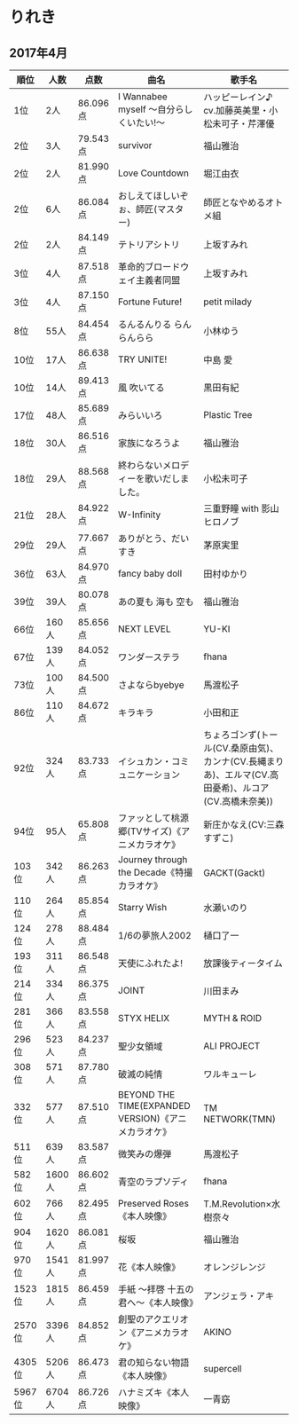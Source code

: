 # りれき

## 2017年4月

|順位|人数|点数|曲名|歌手名|
|---|---|---|---|---|
|1位 | 2人|86.096点|I Wannabee myself ～自分らしくいたい!～|ハッピーレイン♪ cv.加藤英美里・小松未可子・芹澤優|
|2位 | 3人|79.543点|survivor|福山雅治|
|2位 | 2人|81.990点|Love Countdown|堀江由衣|
|2位 | 6人|86.084点|おしえてほしいぞぉ、師匠(マスター)|師匠となやめるオトメ組|
|2位 | 2人|84.149点|テトリアシトリ|上坂すみれ|
|3位 | 4人|87.518点|革命的ブロードウェイ主義者同盟|上坂すみれ|
|3位 | 4人|87.150点|Fortune Future!|petit milady|
|8位 | 55人|84.454点|るんるんりる らんらんらら|小林ゆう|
|10位 | 17人|86.638点|TRY UNITE!|中島 愛|
|10位 | 14人|89.413点|風 吹いてる|黒田有紀|
|17位 | 48人|85.689点|みらいいろ|Plastic Tree|
|18位 | 30人|86.516点|家族になろうよ|福山雅治|
|18位 | 29人|88.568点|終わらないメロディーを歌いだしました。|小松未可子|
|21位 | 28人|84.922点|W-Infinity|三重野瞳 with 影山ヒロノブ|
|29位 | 29人|77.667点|ありがとう、だいすき|茅原実里|
|36位 | 63人|84.970点|fancy baby doll|田村ゆかり|
|39位 | 39人|80.078点|あの夏も 海も 空も|福山雅治|
|66位 | 160人|85.656点|NEXT LEVEL|YU-KI|
|67位 | 139人|84.052点|ワンダーステラ|fhana|
|73位 | 100人|84.500点|さよならbyebye|馬渡松子|
|86位 | 110人 |84.672点 | キラキラ|小田和正|
|92位 | 324人 |83.733点 | イシュカン・コミュニケーション|ちょろゴンず(トール(CV.桑原由気)、カンナ(CV.長縄まりあ)、エルマ(CV.高田憂希)、ルコア(CV.高橋未奈美))|
|94位 | 95人 |65.808点 | ファッとして桃源郷(TVサイズ)《アニメカラオケ》|新庄かなえ(CV:三森すずこ)|
|103位 | 342人 |86.263点 | Journey through the Decade《特撮カラオケ》|GACKT(Gackt)|
|110位 | 264人 |85.854点 | Starry Wish|水瀬いのり|
|124位 | 278人 |88.484点 | 1/6の夢旅人2002|樋口了一|
|193位 | 311人 |86.548点 | 天使にふれたよ!|放課後ティータイム|
|214位 | 334人 |86.375点 | JOINT|川田まみ|
|281位 | 366人 |83.558点 | STYX HELIX|MYTH & ROID|
|296位 | 523人 |84.237点 | 聖少女領域|ALI PROJECT|
|308位 | 571人 |87.780点 | 破滅の純情|ワルキューレ|
|332位 | 577人 |87.510点 | BEYOND THE TIME(EXPANDED VERSION)《アニメカラオケ》|TM NETWORK(TMN)|
|511位 | 639人 |83.587点 | 微笑みの爆弾|馬渡松子|
|582位 | 1600人 |86.602点 | 青空のラプソディ|fhana|
|602位 | 766人 |82.495点 | Preserved Roses《本人映像》|T.M.Revolution×水樹奈々|
|904位 | 1620人 |86.081点 | 桜坂|福山雅治|
|970位 | 1541人 |81.997点 | 花《本人映像》|オレンジレンジ|
|1523位 | 1815人 |86.459点 | 手紙 ～拝啓 十五の君へ～《本人映像》|アンジェラ・アキ|
|2570位 | 3396人 |84.852点 | 創聖のアクエリオン《アニメカラオケ》|AKINO|
|4305位 | 5206人 |86.473点 | 君の知らない物語《本人映像》|supercell|
|5967位 | 6704人 |86.726点 | ハナミズキ《本人映像》|一青窈|
